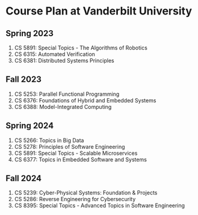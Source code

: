 # Course Plan at Vanderbilt University

## Spring 2023 
1. CS 5891: Special Topics - The Algorithms of Robotics
2. CS 6315: Automated Verification
3. CS 6381: Distributed Systems Principles

## Fall 2023 
1. CS 5253: Parallel Functional Programming
2. CS 6376: Foundations of Hybrid and Embedded Systems
3. CS 6388: Model-Integrated Computing

## Spring 2024 
1. CS 5266: Topics in Big Data
2. CS 5278: Principles of Software Engineering
3. CS 5891: Special Topics - Scalable Microservices
4. CS 6377: Topics in Embedded Software and Systems

## Fall 2024
1. CS 5239: Cyber-Physical Systems: Foundation & Projects
2. CS 5286: Reverse Engineering for Cybersecurity
3. CS 8395: Special Topics - Advanced Topics in Software Engineering
